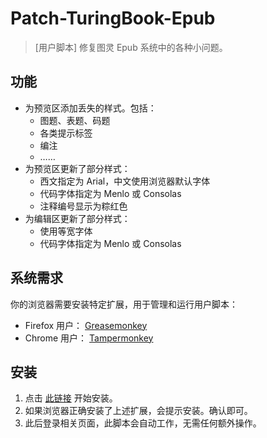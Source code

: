 # Patch-TuringBook-Epub

> [用户脚本] 修复图灵 Epub 系统中的各种小问题。

## 功能

* 为预览区添加丢失的样式。包括：
	* 图题、表题、码题
	* 各类提示标签
	* 编注
	* ……
* 为预览区更新了部分样式：
	* 西文指定为 Arial，中文使用浏览器默认字体
	* 代码字体指定为 Menlo 或 Consolas
	* 注释编号显示为粽红色
* 为编辑区更新了部分样式：
	* 使用等宽字体
	* 代码字体指定为 Menlo 或 Consolas

## 系统需求

你的浏览器需要安装特定扩展，用于管理和运行用户脚本：

* Firefox 用户： [Greasemonkey](https://addons.mozilla.org/zh-CN/firefox/addon/greasemonkey/)
* Chrome 用户： [Tampermonkey](https://chrome.google.com/webstore/detail/tampermonkey/dhdgffkkebhmkfjojejmpbldmpobfkfo)

## 安装

1. 点击 [此链接](https://raw.githubusercontent.com/UserScript/TuringBook-Epub-Patch/master/dist/turingbook-epub-patch.user.js
) 开始安装。
2. 如果浏览器正确安装了上述扩展，会提示安装。确认即可。
3. 此后登录相关页面，此脚本会自动工作，无需任何额外操作。

